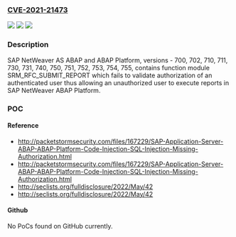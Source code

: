 ### [CVE-2021-21473](https://cve.mitre.org/cgi-bin/cvename.cgi?name=CVE-2021-21473)
![](https://img.shields.io/static/v1?label=Product&message=SAP%20NetWeaver%20AS%20ABAP%20and%20ABAP%20Platform%20(SRM_RFC_SUBMIT_REPORT)&color=blue)
![](https://img.shields.io/static/v1?label=Version&message=%3C700%20&color=brighgreen)
![](https://img.shields.io/static/v1?label=Vulnerability&message=Missing%20Authorization&color=brighgreen)

### Description

SAP NetWeaver AS ABAP and ABAP Platform, versions - 700, 702, 710, 711, 730, 731, 740, 750, 751, 752, 753, 754, 755, contains function module SRM_RFC_SUBMIT_REPORT which fails to validate authorization of an authenticated user thus allowing an unauthorized user to execute reports in SAP NetWeaver ABAP Platform.

### POC

#### Reference
- http://packetstormsecurity.com/files/167229/SAP-Application-Server-ABAP-ABAP-Platform-Code-Injection-SQL-Injection-Missing-Authorization.html
- http://packetstormsecurity.com/files/167229/SAP-Application-Server-ABAP-ABAP-Platform-Code-Injection-SQL-Injection-Missing-Authorization.html
- http://seclists.org/fulldisclosure/2022/May/42
- http://seclists.org/fulldisclosure/2022/May/42

#### Github
No PoCs found on GitHub currently.

